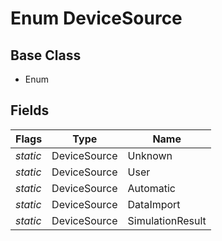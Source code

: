 # Enum DeviceSource
## Base Class
- Enum
## Fields
Flags|Type|Name
-|-|-
*static*|DeviceSource|Unknown
*static*|DeviceSource|User
*static*|DeviceSource|Automatic
*static*|DeviceSource|DataImport
*static*|DeviceSource|SimulationResult

